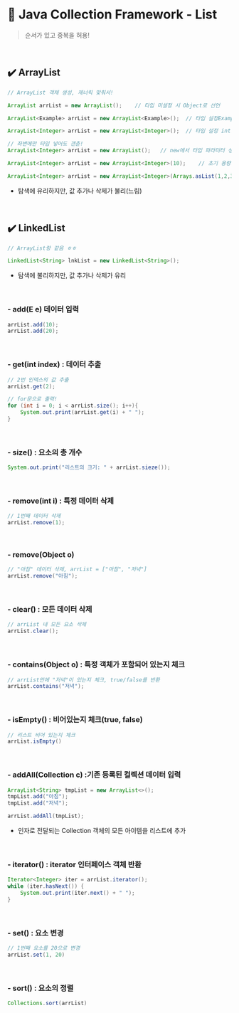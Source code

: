 # 🧋 Java Collection Framework - List

> 순서가 있고 중복을 허용!

<br>

## ✔️ ArrayList

```java
// ArrayList 객체 생성, 제너릭 맞춰서!

ArrayList arrList = new ArrayList();	// 타입 미설정 시 Object로 선언

ArrayList<Example> arrList = new ArrayList<Example>();	// 타입 설정Example 객체만 사용 가능

ArrayList<Integer> arrList = new ArrayList<Integer>();	// 타입 설정 int 타입만 사용 가능

// 좌변에만 타입 넣어도 갠츈!
ArrayList<Integer> arrList = new ArrayList();	// new에서 타입 파라미터 생략 가능

ArrayList<Integer> arrList = new ArrayList<Integer>(10);	// 초기 용량(capacity) 지정	

ArrayList<Integer> arrList = new ArrayList<Integer>(Arrays.asList(1,2,3)); // 생성 시 값 추가!
```

- 탐색에 유리하지만, 값 추가나 삭제가 불리(느림)

<br>

## ✔️ LinkedList

```java
// ArrayList랑 같음 ㅎㅎ

LinkedList<String> lnkList = new LinkedList<String>();
```

- 탐색에 불리하지만, 값 추가나 삭제가 유리



<br>

### - add(E e) 데이터 입력

```java
arrList.add(10);
arrList.add(20);
```

<br>

### - get(int index) : 데이터 추출

```java
// 2번 인덱스의 값 추출
arrList.get(2);

// for문으로 출력!
for (int i = 0; i < arrList.size(); i++){
    System.out.print(arrList.get(i) + " ");
}
```

<br>

### - size() : 요소의 총 개수

```java
System.out.print("리스트의 크기: " + arrList.sieze());
```

<br>

### - remove(int i) : 특정 데이터 삭제

```java
// 1번째 데이터 삭제
arrList.remove(1);
```

<br>

### - remove(Object o)

```java
// "아침" 데이터 삭제, arrList = ["아침", "저녁"]
arrList.remove("아침");
```

<br>

### - clear() : 모든 데이터 삭제

```java
// arrList 내 모든 요소 삭제
arrList.clear();
```

<br>

### - contains(Object o) : 특정 객체가 포함되어 있는지 체크

```java
// arrList안에 "저녁"이 있는지 체크, true/false를 반환
arrList.contains("저녁");
```

<br>

### - isEmpty() : 비어있는지 체크(true, false)

```java
// 리스트 비어 있는지 체크
arrList.isEmpty()
```

<br>

### - addAll(Collection c) :기존 등록된 컬렉션 데이터 입력

```java
ArrayList<String> tmpList = new ArrayList<>();
tmpList.add("아침");
tmpList.add("저녁");

arrList.addAll(tmpList);
```

- 인자로 전달되는 Collection 객체의 모든 아이템을 리스트에 추가

<br>

### - iterator() : iterator 인터페이스 객체 반환

```java
Iterator<Integer> iter = arrList.iterator();
while (iter.hasNext()) {
    System.out.print(iter.next() + " ");
}
```

<br>

### - set() : 요소 변경

```java
// 1번째 요소를 20으로 변경
arrList.set(1, 20)
```

<br>

### - sort() : 요소의 정렬

```java
Collections.sort(arrList)
```





